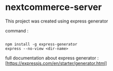 # nextcommerce-server

This project was created using express generator

command :

```

npm install -g express-generator
express --no-view <dir-name>

```

full documentation about express generator : [https://expressjs.com/en/starter/generator.html]
